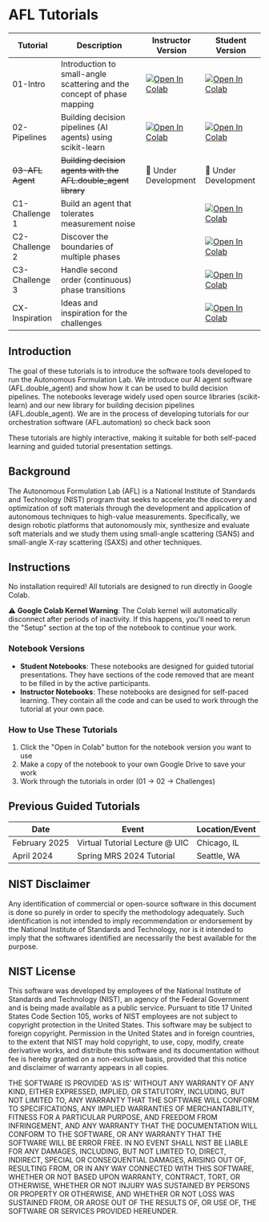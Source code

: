 # AFL Tutorials

| Tutorial | Description | Instructor Version | Student Version |
|----------|-------------|-------------------|-----------------|
| 01-Intro | Introduction to small-angle scattering and the concept of phase mapping | [![Open In Colab](https://colab.research.google.com/assets/colab-badge.svg)](https://colab.research.google.com/github/martintb/AFL-tutorial/blob/main/notebooks/01-introduction-instructor.ipynb) | [![Open In Colab](https://colab.research.google.com/assets/colab-badge.svg)](https://colab.research.google.com/github/martintb/AFL-tutorial/blob/main/notebooks/01-introduction-student.ipynb) |
| 02-Pipelines | Building decision pipelines (AI agents) using scikit-learn | [![Open In Colab](https://colab.research.google.com/assets/colab-badge.svg)](https://colab.research.google.com/github/martintb/AFL-tutorial/blob/main/notebooks/02-sklearn-instructor.ipynb) | [![Open In Colab](https://colab.research.google.com/assets/colab-badge.svg)](https://colab.research.google.com/github/martintb/AFL-tutorial/blob/main/notebooks/02-sklearn-student.ipynb) |
| ~~03-AFL Agent~~ | ~~Building decision agents with the AFL.double_agent library~~ | 🚧 Under Development | 🚧 Under Development |
| C1-Challenge 1 | Build an agent that tolerates measurement noise | | [![Open In Colab](https://colab.research.google.com/assets/colab-badge.svg)](https://colab.research.google.com/github/martintb/AFL-tutorial/blob/main/notebooks/C1-challenge1.ipynb) |
| C2-Challenge 2 | Discover the boundaries of multiple phases | | [![Open In Colab](https://colab.research.google.com/assets/colab-badge.svg)](https://colab.research.google.com/github/martintb/AFL-tutorial/blob/main/notebooks/C2-challenge2.ipynb) |
| C3-Challenge 3 | Handle second order (continuous) phase transitions | | [![Open In Colab](https://colab.research.google.com/assets/colab-badge.svg)](https://colab.research.google.com/github/martintb/AFL-tutorial/blob/main/notebooks/C3-challenge3.ipynb) |
| CX-Inspiration | Ideas and inspiration for the challenges | | [![Open In Colab](https://colab.research.google.com/assets/colab-badge.svg)](https://colab.research.google.com/github/martintb/AFL-tutorial/blob/main/notebooks/CX-inspiration.ipynb) |

## Introduction

The goal of these tutorials is to introduce the software tools developed to run the Autonomous Formulation Lab. We introduce our AI agent software (AFL.double_agent) and show how it can be used to build decision pipelines. The notebooks leverage widely used open source libraries (scikit-learn) and our new library for building decision pipelines (AFL.double_agent). We are in the process of developing tutorials for our orchestration software (AFL.automation) so check back soon

These tutorials are highly interactive, making it suitable for both self-paced learning and guided tutorial presentation settings.

## Background

The Autonomous Formulation Lab (AFL) is a National Institute of Standards and Technology (NIST) program that seeks to accelerate the discovery and optimization of soft materials through the development and application of autonomous techniques to high-value measurements. Specifically, we design robotic platforms that autonomously mix, synthesize and evaluate soft materials and we study them using small-angle scattering (SANS) and small-angle X-ray scattering (SAXS) and other techniques.

## Instructions

No installation required! All tutorials are designed to run directly in Google Colab.

⚠️ **Google Colab Kernel Warning**: The Colab kernel will automatically disconnect after periods of inactivity. If this happens, you'll need to rerun the "Setup" section at the top of the notebook to continue your work.

### Notebook Versions
- **Student Notebooks**: These notebooks are designed for guided tutorial presentations. They have sections of the code removed that are meant to be filled in by the active participants.
- **Instructor Notebooks**: These notebooks are designed for self-paced learning. They contain all the code and can be used to work through the tutorial at your own pace.

### How to Use These Tutorials
1. Click the "Open in Colab" button for the notebook version you want to use
2. Make a copy of the notebook to your own Google Drive to save your work
3. Work through the tutorials in order (01 → 02 → Challenges)

## Previous Guided Tutorials

| Date | Event | Location/Event |
|------|--------|-----------|
| February 2025 | Virtual Tutorial Lecture @ UIC| Chicago, IL |
| April 2024 | Spring MRS 2024 Tutorial | Seattle, WA |

## NIST Disclaimer

Any identification of commercial or open-source software in this document is
done so purely in order to specify the methodology adequately. Such
identification is not intended to imply recommendation or endorsement by the
National Institute of Standards and Technology, nor is it intended to imply
that the softwares identified are necessarily the best available for the
purpose.

## NIST License
This software was developed by employees of the National Institute of Standards
and Technology (NIST), an agency of the Federal Government and is being made
available as a public service. Pursuant to title 17 United States Code Section
105, works of NIST employees are not subject to copyright protection in the
United States.  This software may be subject to foreign copyright.  Permission
in the United States and in foreign countries, to the extent that NIST may hold
copyright, to use, copy, modify, create derivative works, and distribute this
software and its documentation without fee is hereby granted on a non-exclusive
basis, provided that this notice and disclaimer of warranty appears in all
copies. 

THE SOFTWARE IS PROVIDED 'AS IS' WITHOUT ANY WARRANTY OF ANY KIND, EITHER
EXPRESSED, IMPLIED, OR STATUTORY, INCLUDING, BUT NOT LIMITED TO, ANY WARRANTY
THAT THE SOFTWARE WILL CONFORM TO SPECIFICATIONS, ANY IMPLIED WARRANTIES OF
MERCHANTABILITY, FITNESS FOR A PARTICULAR PURPOSE, AND FREEDOM FROM
INFRINGEMENT, AND ANY WARRANTY THAT THE DOCUMENTATION WILL CONFORM TO THE
SOFTWARE, OR ANY WARRANTY THAT THE SOFTWARE WILL BE ERROR FREE.  IN NO EVENT
SHALL NIST BE LIABLE FOR ANY DAMAGES, INCLUDING, BUT NOT LIMITED TO, DIRECT,
INDIRECT, SPECIAL OR CONSEQUENTIAL DAMAGES, ARISING OUT OF, RESULTING FROM, OR
IN ANY WAY CONNECTED WITH THIS SOFTWARE, WHETHER OR NOT BASED UPON WARRANTY,
CONTRACT, TORT, OR OTHERWISE, WHETHER OR NOT INJURY WAS SUSTAINED BY PERSONS OR
PROPERTY OR OTHERWISE, AND WHETHER OR NOT LOSS WAS SUSTAINED FROM, OR AROSE OUT
OF THE RESULTS OF, OR USE OF, THE SOFTWARE OR SERVICES PROVIDED HEREUNDER.